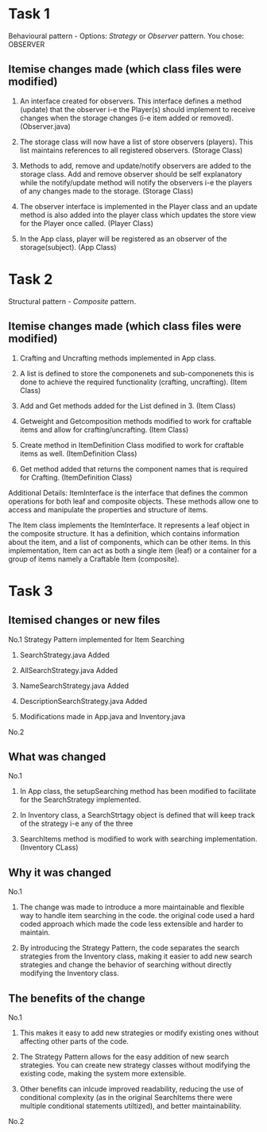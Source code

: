 # Task 1

Behavioural pattern - Options: _Strategy_ or _Observer_ pattern.
You chose: OBSERVER

## Itemise changes made (which class files were modified)

1. An interface created for observers. This interface defines a method (update) that the observer i-e the Player(s) should implement to receive changes when the storage changes (i-e item added or removed). (Observer.java)

2. The storage class will now have a list of store observers (players). This list maintains references to all registered observers. (Storage Class)

3. Methods to add, remove and update/notify observers are added to the storage class. Add and remove observer should be self explanatory while the notify/update method will notify the observers i-e the players of any changes made to the storage. (Storage Class)

4. The observer interface is implemented in the Player class and an update method is also added into the player class which updates the store view for the Player once called. (Player Class)

5. In the App class, player will be registered as an observer of the storage(subject). (App Class)

# Task 2

Structural pattern - _Composite_ pattern.

## Itemise changes made (which class files were modified)

1. Crafting and Uncrafting methods implemented in App class.

2. A list is defined to store the componenets and sub-componenets
   this is done to achieve the required functionality (crafting, uncrafting). (Item Class)

3. Add and Get methods added for the List defined in 3. (Item Class)

4. Getweight and Getcomposition methods modified to work for craftable items and allow for crafting/uncrafting. (Item Class)

5. Create method in ItemDefinition Class modified to work for craftable items as well. (ItemDefinition Class)

6. Get method added that returns the component names that is required for Crafting. (ItemDefinition Class)

Additional Details:
ItemInterface is the interface that defines the common operations for both leaf and composite objects. These
methods allow one to access and manipulate the properties and structure of items.

The Item class implements the ItemInterface. It represents a leaf object in the composite structure. It has a definition, which contains information about the item, and a list of components, which can be other items. In this implementation, Item can act as both a single item (leaf) or a container for a group of items namely a Craftable Item (composite).

# Task 3

## Itemised changes or new files

No.1 Strategy Pattern implemented for Item Searching

1. SearchStrategy.java Added

2. AllSearchStrategy.java Added

3. NameSearchStrategy.java Added

4. DescriptionSearchStrategy.java Added

5. Modifications made in App.java and Inventory.java

No.2

## What was changed

No.1

1. In App class, the setupSearching method has been modified to facilitate for the SearchStrategy implemented.

2. In Inventory class, a SearchStrtagy object is defined that will keep track of the strategy i-e any of the three

3. SearchItems method is modified to work with searching implementation. (Inventory CLass)

## Why it was changed

No.1

1. The change was made to introduce a more maintainable and flexible way to handle item searching in the code.
   the original code used a hard coded approach which made the code less extensible and harder to maintain.

2. By introducing the Strategy Pattern, the code separates the search strategies from the Inventory class,
   making it easier to add new search strategies and change the behavior of searching without directly modifying
   the Inventory class.

## The benefits of the change

No.1

1. This makes it easy to add new strategies or modify existing ones without affecting other parts of the code.

2. The Strategy Pattern allows for the easy addition of new search strategies. You can create new strategy
   classes without modifying the existing code, making the system more extensible.

3. Other benefits can inlcude improved readability, reducing the use of conditional complexity
   (as in the original SearchItems there were multiple conditional statements utiltized), and better maintainability.

No.2
